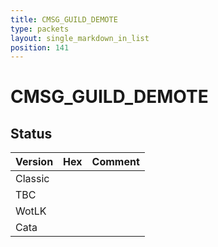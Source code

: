 ```yaml
---
title: CMSG_GUILD_DEMOTE
type: packets
layout: single_markdown_in_list
position: 141
---
```


# CMSG_GUILD_DEMOTE

## Status

Version | Hex | Comment
---------- | ---------- | ---------- 
Classic |  |  
TBC |  |  
WotLK |  |  
Cata |  |  
